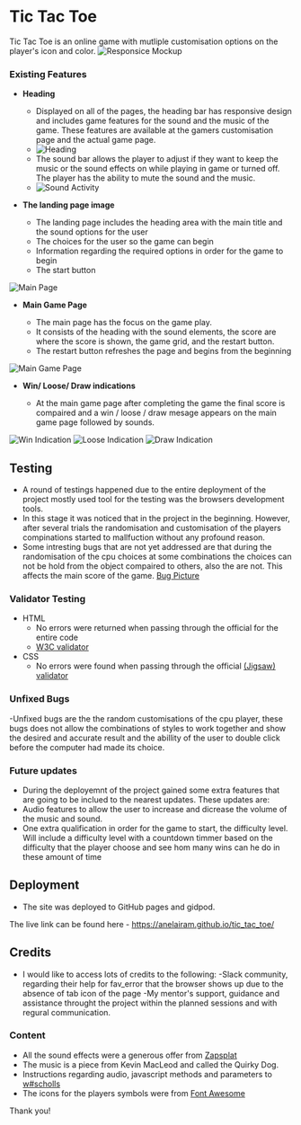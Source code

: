 # Tic Tac Toe

Tic Tac Toe is an online game with mutliple customisation options on the player's icon and color.
![Responsice Mockup](https://github.com/Anelairam/tic_tac_toe/blob/main/responsive.jpg)


### Existing Features

- __Heading__

  - Displayed on all of the pages, the heading bar has responsive design and includes game features for the sound and the music of the game. These features are available at the gamers customisation page and the actual game page.
  - ![Heading](https://github.com/Anelairam/tic_tac_toe/blob/main/header.png)
  - The sound bar allows the player to adjust if they want to keep the music or the sound effects on while playing in game or turned off. The player has the ability to mute the sound and the music. 
  - ![Sound Activity](https://github.com/Anelairam/tic_tac_toe/blob/main/no_active_audio.png)

- __The landing page image__

  - The landing page includes the heading area with the main title and the sound options for the user 
  - The choices for the user so the game can begin
  - Information regarding the required options in order for the game to begin
  - The start button

![Main Page](https://github.com/Anelairam/tic_tac_toe/blob/main/main_choices.png)

- __Main Game Page__

  - The main page has the focus on the game play.
  - It consists of the heading with the sound elements, the score are where the score is shown, the game grid, and the restart button.
  - The restart button refreshes the page and begins from the beginning 

![Main Game Page](https://github.com/Anelairam/tic_tac_toe/blob/main/main_game.png)

- __Win/ Loose/ Draw indications__

  - At the main game page after completing the game the final score is compaired and a win / loose / draw mesage appears on the main game page followed by sounds. 

![Win Indication](https://github.com/Anelairam/tic_tac_toe/blob/main/win.png)
![Loose Indication](https://github.com/Anelairam/tic_tac_toe/blob/main/loose.png)
![Draw Indication](https://github.com/Anelairam/tic_tac_toe/blob/main/draw.png)


## Testing 

- A round of testings happened due to the entire deployment of the project mostly used tool for the testing was the browsers development tools.
- In this stage it was noticed that in the project in the beginning. However, after several trials the randomisation and customisation of the players compinations started to     mallfuction without any profound reason.
- Some intresting bugs that are not yet addressed are that during the randomisation of the cpu choices at some combinations the choices can not be hold from the object compaired to others, also the are not. This affects the main score of the game.
[Bug Picture](https://github.com/Anelairam/tic_tac_toe/blob/main/bug.jpg)


### Validator Testing 

- HTML
  - No errors were returned when passing through the official for the entire code 
  - [W3C validator](https://github.com/Anelairam/tic_tac_toe/blob/main/html_validator.jpg)
- CSS
  - No errors were found when passing through the official [(Jigsaw) validator](https://github.com/Anelairam/tic_tac_toe/blob/main/css_validator.jpg)

### Unfixed Bugs

-Unfixed bugs are the the random customisations of the cpu player, these bugs does not allow the combinations of styles to work together and show the desired and accurate result and the abillity of the user to double click before the computer had made its choice.
 
### Future updates

- During the deployemnt of the project gained some extra features that are going to be inclued to the nearest updates. These updates are:
- Audio features to allow the user to increase and dicrease the volume of the music and sound.
- One extra qualification in order for the game to start, the difficulty level. Will include a difficulty level with a countdown timmer based on the difficulty that the player choose and see hom many wins can he do in these amount of time


## Deployment

- The site was deployed to GitHub pages and gidpod. 

The live link can be found here - https://anelairam.github.io/tic_tac_toe/


## Credits 
- I would like to access lots of credits to the following:
  -Slack community, regarding their help for fav_error that the browser shows up due to the absence of tab icon of the page
  -My mentor's support, guidance and assistance throught the project within the planned sessions and with regural communication.

### Content 

- All the sound effects were a generous offer from [Zapsplat](https://www.zapsplat.com/)
- The music is a piece from Kevin MacLeod and called the Quirky Dog.
- Instructions regarding audio, javascript methods and parameters to [w#scholls](https://www.w3schools.com/)
- The icons for the players symbols were from [Font Awesome](https://fontawesome.com/)


Thank you!
